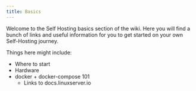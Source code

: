 ```yaml
---
title: Basics
---
```


Welcome to the Self Hosting basics section of the wiki. Here you will find a bunch of links and useful information for you to get started on your own Self-Hosting journey.

Things here might include:

* Where to start
* Hardware
* docker + docker-compose 101
  * Links to docs.linuxserver.io